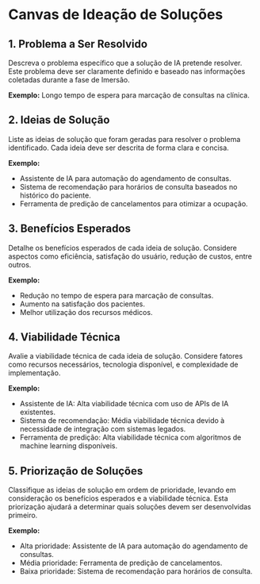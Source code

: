 # Canvas de Ideação de Soluções

## 1. Problema a Ser Resolvido

Descreva o problema específico que a solução de IA pretende resolver. Este problema deve ser claramente definido e baseado nas informações coletadas durante a fase de Imersão.

**Exemplo:** Longo tempo de espera para marcação de consultas na clínica.

## 2. Ideias de Solução

Liste as ideias de solução que foram geradas para resolver o problema identificado. Cada ideia deve ser descrita de forma clara e concisa.

**Exemplo:**
  - Assistente de IA para automação do agendamento de consultas.
  - Sistema de recomendação para horários de consulta baseados no histórico do paciente.
  - Ferramenta de predição de cancelamentos para otimizar a ocupação.

## 3. Benefícios Esperados

Detalhe os benefícios esperados de cada ideia de solução. Considere aspectos como eficiência, satisfação do usuário, redução de custos, entre outros.

**Exemplo:**
  - Redução no tempo de espera para marcação de consultas.
  - Aumento na satisfação dos pacientes.
  - Melhor utilização dos recursos médicos.

## 4. Viabilidade Técnica

Avalie a viabilidade técnica de cada ideia de solução. Considere fatores como recursos necessários, tecnologia disponível, e complexidade de implementação.

**Exemplo:**
  - Assistente de IA: Alta viabilidade técnica com uso de APIs de IA existentes.
  - Sistema de recomendação: Média viabilidade técnica devido à necessidade de integração com sistemas legados.
  - Ferramenta de predição: Alta viabilidade técnica com algoritmos de machine learning disponíveis.

## 5. Priorização de Soluções

Classifique as ideias de solução em ordem de prioridade, levando em consideração os benefícios esperados e a viabilidade técnica. Esta priorização ajudará a determinar quais soluções devem ser desenvolvidas primeiro.

**Exemplo:**
  - Alta prioridade: Assistente de IA para automação do agendamento de consultas.
  - Média prioridade: Ferramenta de predição de cancelamentos.
  - Baixa prioridade: Sistema de recomendação para horários de consulta.

